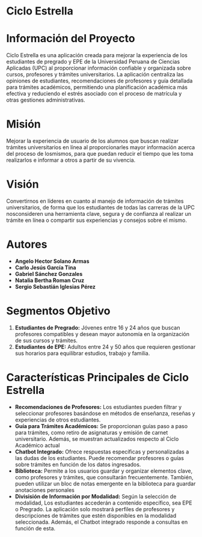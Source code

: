 # Ciclo Estrella

# Información del Proyecto
Ciclo Estrella es una aplicación creada para mejorar la experiencia de los estudiantes de pregrado y EPE de la Universidad Peruana de Ciencias Aplicadas (UPC) al proporcionar información confiable y organizada sobre cursos, profesores y trámites universitarios. La aplicación centraliza las opiniones de estudiantes, recomendaciones de profesores y guía detallada para trámites académicos, permitiendo una planificación académica más efectiva y reduciendo el estrés asociado con el proceso de matrícula y otras gestiones administrativas.

# Misión
Mejorar la experiencia de usuario de los alumnos que buscan realizar trámites universitarios en línea al proporcionarles mayor información acerca del proceso de losmismos, para que puedan reducir el tiempo que les toma realizarlos e informar a otros a partir de su vivencia.

# Visión
Convertirnos en líderes en cuanto al manejo de información de trámites universitarios, de forma que los estudiantes de todas las carreras de la UPC nosconsideren una herramienta clave, segura y de confianza al realizar un trámite en línea o compartir sus experiencias y consejos sobre el mismo.

# Autores
- **Angelo Hector Solano Armas**  
- **Carlo Jesús García Tina**  
- **Gabriel Sánchez Gonzales**  
- **Natalia Bertha Roman Cruz**  
- **Sergio Sebastián Iglesias Pérez**

# Segmentos Objetivo
1. **Estudiantes de Pregrado:** Jóvenes entre 16 y 24 años que buscan profesores compatibles y desean mayor autonomía en la organización de sus cursos y trámites.
2. **Estudiantes de EPE:** Adultos entre 24 y 50 años que requieren gestionar sus horarios para equilibrar estudios, trabajo y familia.

# Características Principales de Ciclo Estrella
- **Recomendaciones de Profesores:** Los estudiantes pueden filtrar y seleccionar profesores basándose en métodos de enseñanza, reseñas y experiencias de otros estudiantes.
- **Guía para Trámites Académicos:** Se proporcionan guías paso a paso para trámites, como retiro de asignaturas y emisión de carnet universitario. Además, se muestran actualizados respecto al Ciclo Académico actual
- **Chatbot Integrado:** Ofrece respuestas específicas y personalizadas a las dudas de los estudiantes. Puede recomendar profesores o guías sobre trámites en función de los datos ingresados.
- **Biblioteca:** Permite a los usuarios guardar y organizar elementos clave, como profesores y trámites, que consultarán frecuentemente. También, pueden utilizar un bloc de notas emergente en la biblioteca para guardar anotaciones personales
- **Divisisión de Información por Modalidad:** Según la selección de modalidad, Los estudiantes accederán a contenido específico, sea EPE o Pregrado. La aplicación solo mostrará perfiles de profesores y descripciones de trámites que estén disponibles en la modalidad seleccionada. Además, el Chatbot integrado responde a consultas en función de esta.
